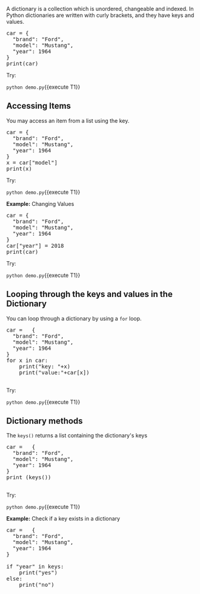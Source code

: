 A dictionary is a collection which is unordered, changeable and indexed. 
In Python dictionaries are written with curly brackets, and they have keys and values.

<pre class="file" data-filename="demo.py" data-target="replace">
car = {
  "brand": "Ford",
  "model": "Mustang",
  "year": 1964
}
print(car)
</pre>

Try:

`python demo.py`{{execute T1}}


## Accessing Items

You may access an item from a list using the key. 

<pre class="file" data-filename="demo.py" data-target="replace">
car = {
  "brand": "Ford",
  "model": "Mustang",
  "year": 1964
}
x = car["model"]
print(x)
</pre>

Try:

`python demo.py`{{execute T1}}



**Example:** Changing Values

<pre class="file" data-filename="demo.py" data-target="replace">
car = {
  "brand": "Ford",
  "model": "Mustang",
  "year": 1964
}
car["year"] = 2018
print(car)
</pre>

Try:

`python demo.py`{{execute T1}}



## Looping through the keys and values in the Dictionary

You can loop through a dictionary by using a `for` loop. 

<pre class="file" data-filename="demo.py" data-target="replace">
car =	{
  "brand": "Ford",
  "model": "Mustang",
  "year": 1964
}
for x in car:
	print("key: "+x)
	print("value:"+car[x])

</pre>

Try:

`python demo.py`{{execute T1}}


## Dictionary methods

The `keys()` returns a list containing the dictionary's keys

<pre class="file" data-filename="demo.py" data-target="replace">
car =	{
  "brand": "Ford",
  "model": "Mustang",
  "year": 1964
}
print (keys())

</pre>

Try:

`python demo.py`{{execute T1}}


**Example:** Check if a key exists in a dictionary

<pre class="file" data-filename="demo.py" data-target="replace">
car =	{
  "brand": "Ford",
  "model": "Mustang",
  "year": 1964
}

if "year" in keys:
	print("yes")
else:
	print("no")


</pre>


